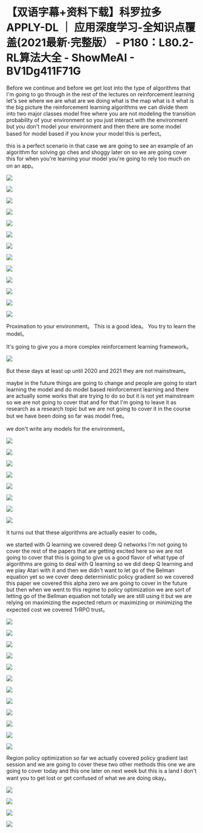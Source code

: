 # 【双语字幕+资料下载】科罗拉多 APPLY-DL ｜ 应用深度学习-全知识点覆盖(2021最新·完整版） - P180：L80.2- RL算法大全 - ShowMeAI - BV1Dg411F71G

Before we continue and before we get lost into the type of algorithms that I'm going to go through in the rest of the lectures on reinforcement learning let's see where we are what are we doing what is the map what is it what is the big picture the reinforcement learning algorithms we can divide them into two major classes model free where you are not modeling the transition probability of your environment so you just interact with the environment but you don't model your environment and then there are some model based for model based if you know your model this is perfect。

 this is a perfect scenario in that case we are going to see an example of an algorithm for solving go ches and shoggy later on so we are going cover this for when you're learning your model you're going to rely too much on on an app。



![](img/449425274aab3c592f0d73082c18f751_1.png)

![](img/449425274aab3c592f0d73082c18f751_2.png)

![](img/449425274aab3c592f0d73082c18f751_3.png)

![](img/449425274aab3c592f0d73082c18f751_4.png)

![](img/449425274aab3c592f0d73082c18f751_5.png)

![](img/449425274aab3c592f0d73082c18f751_6.png)

![](img/449425274aab3c592f0d73082c18f751_7.png)

![](img/449425274aab3c592f0d73082c18f751_8.png)

![](img/449425274aab3c592f0d73082c18f751_9.png)

![](img/449425274aab3c592f0d73082c18f751_10.png)

![](img/449425274aab3c592f0d73082c18f751_11.png)

![](img/449425274aab3c592f0d73082c18f751_12.png)

![](img/449425274aab3c592f0d73082c18f751_13.png)

Proximation to your environment。 This is a good idea。 You try to learn the model。

 It's going to give you a more complex reinforcement learning framework。



![](img/449425274aab3c592f0d73082c18f751_15.png)

But these days at least up until 2020 and 2021 they are not mainstream。

 maybe in the future things are going to change and people are going to start learning the model and do model based reinforcement learning and there are actually some works that are trying to do so but it is not yet mainstream so we are not going to cover that and for that I'm going to leave it as research as a research topic but we are not going to cover it in the course but we have been doing so far was model free。

 we don't write any models for the environment。

![](img/449425274aab3c592f0d73082c18f751_17.png)

![](img/449425274aab3c592f0d73082c18f751_18.png)

![](img/449425274aab3c592f0d73082c18f751_19.png)

![](img/449425274aab3c592f0d73082c18f751_20.png)

![](img/449425274aab3c592f0d73082c18f751_21.png)

![](img/449425274aab3c592f0d73082c18f751_22.png)

![](img/449425274aab3c592f0d73082c18f751_23.png)

![](img/449425274aab3c592f0d73082c18f751_24.png)

It turns out that these algorithms are actually easier to code。

 we started with Q learning we covered deep Q networks I'm not going to cover the rest of the papers that are getting excited here so we are not going to cover that this is going to give us a good flavor of what type of algorithms are going to deal with Q learning so we did deep Q learning and we play Atari with it and then we didn't want to let go of the Belman equation yet so we cover deep deterministic policy gradient so we covered this paper we covered this alpha zero we are going to cover in the future but then when we went to this regime to policy optimization we are sort of letting go of the Bellman equation not totally we are still using it but we are relying on maximizing the expected return or maximizing or minimizing the expected cost we covered TrRPO trust。



![](img/449425274aab3c592f0d73082c18f751_26.png)

![](img/449425274aab3c592f0d73082c18f751_27.png)

![](img/449425274aab3c592f0d73082c18f751_28.png)

![](img/449425274aab3c592f0d73082c18f751_29.png)

![](img/449425274aab3c592f0d73082c18f751_30.png)

![](img/449425274aab3c592f0d73082c18f751_31.png)

![](img/449425274aab3c592f0d73082c18f751_32.png)

![](img/449425274aab3c592f0d73082c18f751_33.png)

![](img/449425274aab3c592f0d73082c18f751_34.png)

![](img/449425274aab3c592f0d73082c18f751_35.png)

![](img/449425274aab3c592f0d73082c18f751_36.png)

![](img/449425274aab3c592f0d73082c18f751_37.png)

Region policy optimization so far we actually covered policy gradient last session and we are going to cover these two other methods this one we are going to cover today and this one later on next week but this is a land I don't want you to get lost or get confused of what we are doing okay。



![](img/449425274aab3c592f0d73082c18f751_39.png)

![](img/449425274aab3c592f0d73082c18f751_40.png)

![](img/449425274aab3c592f0d73082c18f751_41.png)

![](img/449425274aab3c592f0d73082c18f751_42.png)